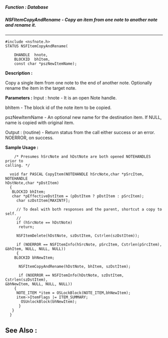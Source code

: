 ##### Function : Database
##### NSFItemCopyAndRename - Copy an item from one note to another note and rename it.
---
```
#include <nsfnote.h>
STATUS NSFItemCopyAndRename(

	DHANDLE  hnote,
	BLOCKID  bhItem,
	const char *pszNewItemName);
```
**Description :**

Copy a single item from one note to the end of another note. Optionally rename 
the item in the target note.

**Parameters :**
Input :
hnote  -  It is an open Note handle.

bhItem  -  The block id of the note item to be copied.

pszNewItemName  -  An optional new name for the destination item.  If NULL, name is copied with original item.

Output :
(routine)  -  Return status from the call either success or an error. 
              NOERROR, on success.



**Sample Usage :**
```
	/* Presumes hSrcNote and hDstNote are both opened NOTEHANDLES prior to 
calling. */

  void far PASCAL CopyItem(NOTEHANDLE hSrcNote,char *pSrcItem, NOTEHANDLE 
hDstNote,char *pDstItem)
  {
   BLOCKID bhItem;
   char *pEffectiveDstItem = (pDstItem ? pDstItem : pSrcItem);
	 char szDstItem[MAXINTF]; 

	 // To deal with both responses and the parent, shortcut a copy to 
self. 
	 // 
	 if (hSrcNote == hDstNote) 
	  return; 

	 NSFItemDelete(hDstNote, szDstItem, Cstrlen(szDstItem));
  
	 if (NOERROR == NSFItemInfo(hSrcNote, pSrcItem, Cstrlen(pSrcItem), 
&bhItem, NULL, NULL, NULL)) 
	 {
    BLOCKID bhNewItem; 

	  NSFItemCopyAndRename(hDstNote, bhItem, szDstItem);
 
	  if (NOERROR == NSFItemInfo(hDstNote, szDstItem, Cstrlen(szDstItem), 
&bhNewItem, NULL, NULL, NULL))
    {
     NOTE_ITEM *item = OSLockBlock(NOTE_ITEM,bhNewItem);
     item->ItemFlags |= ITEM_SUMMARY; 
	   OSUnlockBlock(bhNewItem); 
	  }
   }
  }
```
**See Also :**
---
